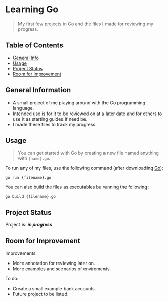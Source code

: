 # Learning Go
> My first few projects in Go and the files I made for reviewing my progress.

## Table of Contents
* [General Info](#general-information)
* [Usage](#usage)
* [Project Status](#project-status)
* [Room for Improvement](#room-for-improvement)


## General Information
- A small project of me playing around with the Go programming language.
- Intended use is for it to be reviewed on at a later date and for others to use it as starting guides if need be.
- I made these files to track my progress.


## Usage
>You can get started with Go by creating a new file named anything with `{name}.go`.

To run any of my files, use the following command (after downloading [Go](https://golang.org/dl/)):

```
go run {filename}.go
```

You can also build the files as executables bu running the following:

```
go build {filename}.go
```


## Project Status
Project is: ___in progress___


## Room for Improvement
Improvements:
- More annotation for reviewing later on.
- More examples and scenarios of enviroments.

To do:
- Create a small example bank accounts.
- Future project to be listed.